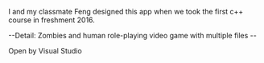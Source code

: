 I and my classmate Feng designed this app when we took the first c++ course in freshment 2016.

--Detail: Zombies and human role-playing video game with multiple files --

Open by Visual Studio
